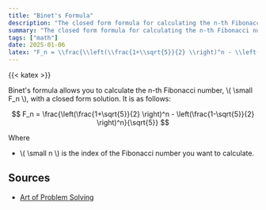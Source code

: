 ```yaml
---
title: "Binet's Formula"
description: "The closed form formula for calculating the n-th Fibonacci number."
summary: "The closed form formula for calculating the n-th Fibonacci number."
tags: ["math"]
date: 2025-01-06
latex: "F_n = \\frac{\\left(\\frac{1+\\sqrt{5}}{2} \\right)^n - \\left(\\frac{1-\\sqrt{5}}{2} \\right)^n}{\\sqrt{5}}"
---
```


{{< katex >}}

Binet's formula allows you to calculate the n-th Fibonacci number, \\( \small F_n \\), with a closed form solution. It is as follows:

$$ F_n = \frac{\left(\frac{1+\sqrt{5}}{2} \right)^n - \left(\frac{1-\sqrt{5}}{2} \right)^n}{\sqrt{5}} $$

Where

* \\( \small n \\) is the index of the Fibonacci number you want to calculate. 

## Sources

- [Art of Problem Solving](https://artofproblemsolving.com/wiki/index.php/Binet%27s_Formula)

